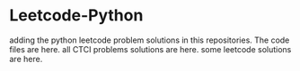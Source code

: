 # Leetcode-Python
adding the python leetcode problem solutions in this repositories. 
The code files are here.
all CTCI problems solutions are here.
some leetcode solutions are here.




















































































































































































































































































































































